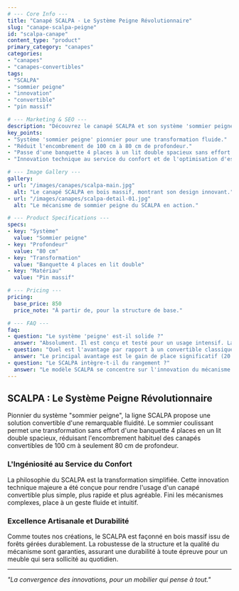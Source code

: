 ```yaml
---
# --- Core Info ---
title: "Canapé SCALPA - Le Système Peigne Révolutionnaire"
slug: "canape-scalpa-peigne"
id: "scalpa-canape"
content_type: "product"
primary_category: "canapes"
categories:
- "canapes"
- "canapes-convertibles"
tags:
- "SCALPA"
- "sommier peigne"
- "innovation"
- "convertible"
- "pin massif"

# --- Marketing & SEO ---
description: "Découvrez le canapé SCALPA et son système 'sommier peigne' révolutionnaire. Une solution convertible fluide qui transforme votre espace avec ingéniosité."
key_points:
- "Système 'sommier peigne' pionnier pour une transformation fluide."
- "Réduit l'encombrement de 100 cm à 80 cm de profondeur."
- "Passe d'une banquette 4 places à un lit double spacieux sans effort."
- "Innovation technique au service du confort et de l'optimisation d'espace."

# --- Image Gallery ---
gallery:
- url: "/images/canapes/scalpa-main.jpg"
  alt: "Le canapé SCALPA en bois massif, montrant son design innovant."
- url: "/images/canapes/scalpa-detail-01.jpg"
  alt: "Le mécanisme de sommier peigne du SCALPA en action."

# --- Product Specifications ---
specs:
- key: "Système"
  value: "Sommier peigne"
- key: "Profondeur"
  value: "80 cm"
- key: "Transformation"
  value: "Banquette 4 places en lit double"
- key: "Matériau"
  value: "Pin massif"

# --- Pricing ---
pricing:
  base_price: 850
  price_note: "À partir de, pour la structure de base."

# --- FAQ ---
faq:
- question: "Le système 'peigne' est-il solide ?"
  answer: "Absolument. Il est conçu et testé pour un usage intensif. La structure et les rails de guidage sont robustes et garantissent une stabilité parfaite en position lit."
- question: "Quel est l'avantage par rapport à un convertible classique ?"
  answer: "Le principal avantage est le gain de place significatif (20 cm de profondeur en moins) et la simplicité de transformation. Il offre une surface de couchage généreuse dans un format plus compact."
- question: "Le SCALPA intègre-t-il du rangement ?"
  answer: "Le modèle SCALPA se concentre sur l'innovation du mécanisme de couchage. Pour une solution combinant système peigne ET rangement, nous vous invitons à découvrir notre ligne NAGANO."
---
```


## SCALPA : Le Système Peigne Révolutionnaire

Pionnier du système "sommier peigne", la ligne SCALPA propose une solution convertible d'une remarquable fluidité. Le sommier coulissant permet une transformation sans effort d'une banquette 4 places en un lit double spacieux, réduisant l'encombrement habituel des canapés convertibles de 100 cm à seulement 80 cm de profondeur.

### L'Ingéniosité au Service du Confort

La philosophie du SCALPA est la transformation simplifiée. Cette innovation technique majeure a été conçue pour rendre l'usage d'un canapé convertible plus simple, plus rapide et plus agréable. Fini les mécanismes complexes, place à un geste fluide et intuitif.

### Excellence Artisanale et Durabilité

Comme toutes nos créations, le SCALPA est façonné en bois massif issu de forêts gérées durablement. La robustesse de la structure et la qualité du mécanisme sont garanties, assurant une durabilité à toute épreuve pour un meuble qui sera sollicité au quotidien.

---
_"La convergence des innovations, pour un mobilier qui pense à tout."_